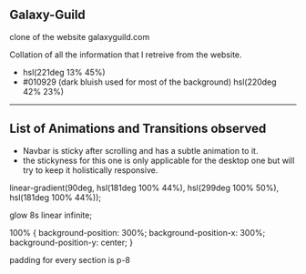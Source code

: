 ## Galaxy-Guild 

clone of the website galaxyguild.com

Collation of all the information that I retreive from the website.

- hsl(221deg 13% 45%)
- #010929 (dark bluish used for most of the background)
hsl(220deg 42% 23%)


---

## List of Animations and Transitions observed 

- Navbar is sticky after scrolling and has a subtle animation to it. 
- the stickyness for this one is only applicable for the desktop one but will try to keep it holistically responsive. 

linear-gradient(90deg, hsl(181deg 100% 44%), hsl(299deg 100% 50%), hsl(181deg 100% 44%));

glow 8s linear infinite;

100% {
    background-position: 300%;
    background-position-x: 300%;
    background-position-y: center;
}

padding for every section is p-8